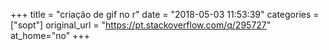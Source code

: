 +++
title = "criação de gif no r"
date = "2018-05-03 11:53:39"
categories = ["sopt"]
original_url = "https://pt.stackoverflow.com/q/295727"
at_home="no"
+++

